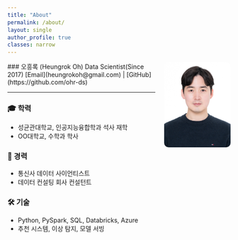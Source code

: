 ```yaml
---
title: "About"
permalink: /about/
layout: single
author_profile: true
classes: narrow
---
```

<img src="/assets/images/profile.jpg" width="150" style="float:right; margin-left:20px; border-radius:10px;" />
### 오흥록 (Heungrok Oh)
Data Scientist(Since 2017)  
[Email](heungrokoh@gmail.com) | [GitHub](https://github.com/ohr-ds)

---

### 🎓 학력
- 성균관대학교, 인공지능융합학과 석사 재학
- OO대학교, 수학과 학사

### 💼 경력
- 통신사 데이터 사이언티스트  
- 데이터 컨설팅 회사 컨설턴트

### 🛠 기술
- Python, PySpark, SQL, Databricks, Azure
- 추천 시스템, 이상 탐지, 모델 서빙
